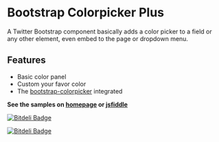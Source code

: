 # Bootstrap Colorpicker Plus

A Twitter Bootstrap component basically adds a color picker to a field or any other element, even embed to the page or dropdown menu.

## Features
* Basic color panel
* Custom your favor color
* The [bootstrap-colorpicker](https://github.com/mjolnic/bootstrap-colorpicker) integrated

**See the samples on [homepage](http://zzzhan.github.io/bootstrap-colorpicker-plus/) or [jsfiddle](http://jsfiddle.net/zzzhan/6fdqqsb8/)**

[![Bitdeli Badge](https://d2weczhvl823v0.cloudfront.net/zzzhan/bootstrap-colorpicker-plus/trend.png)](https://bitdeli.com/free "Bitdeli Badge")

[![Bitdeli Badge](https://d2weczhvl823v0.cloudfront.net/zzzhan/bootstrap-colorpicker-plus/trend.png)](https://bitdeli.com/free "Bitdeli Badge")

